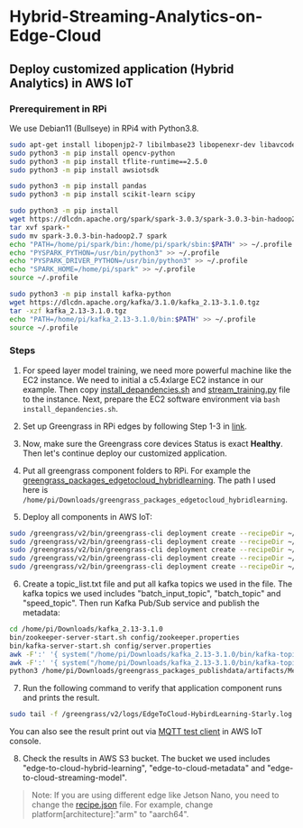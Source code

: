 # Hybrid-Streaming-Analytics-on-Edge-Cloud

## Deploy customized application (Hybrid Analytics) in AWS IoT

### Prerequirement in RPi

We use Debian11 (Bullseye) in RPi4 with Python3.8.

```bash
sudo apt-get install libopenjp2-7 libilmbase23 libopenexr-dev libavcodec-dev libavformat-dev libswscale-dev libv4l-dev libgtk-3-0 libwebp-dev
sudo python3 -m pip install opencv-python
sudo python3 -m pip install tflite-runtime==2.5.0
sudo python3 -m pip install awsiotsdk

sudo python3 -m pip install pandas
sudo python3 -m pip install scikit-learn scipy

sudo python3 -m pip install
wget https://dlcdn.apache.org/spark/spark-3.0.3/spark-3.0.3-bin-hadoop2.7.tgz
tar xvf spark-*
sudo mv spark-3.0.3-bin-hadoop2.7 spark
echo "PATH=/home/pi/spark/bin:/home/pi/spark/sbin:$PATH" >> ~/.profile
echo "PYSPARK_PYTHON=/usr/bin/python3" >> ~/.profile
echo "PYSPARK_DRIVER_PYTHON=/usr/bin/python3" >> ~/.profile
echo "SPARK_HOME=/home/pi/spark" >> ~/.profile
source ~/.profile

sudo python3 -m pip install kafka-python
wget https://dlcdn.apache.org/kafka/3.1.0/kafka_2.13-3.1.0.tgz
tar -xzf kafka_2.13-3.1.0.tgz
echo "PATH=/home/pi/kafka_2.13-3.1.0/bin:$PATH" >> ~/.profile
source ~/.profile
```


### Steps

1. For speed layer model training, we need more powerful machine like the EC2 instance. We need to initial a c5.4xlarge EC2 instance in our example. Then copy [install_depandencies.sh](https://github.com/big-data-lab-umbc/Hybrid-Streaming-Analytics-on-Edge-Cloud/blob/main/install_depandencies.sh) and [stream_training.py](https://github.com/big-data-lab-umbc/Hybrid-Streaming-Analytics-on-Edge-Cloud/blob/main/stream_training.py) file to the instance. Next, prepare the EC2 software environment via ``bash install_depandencies.sh``.

2. Set up Greengrass in RPi edges by following Step 1-3 in [link](https://docs.aws.amazon.com/greengrass/v2/developerguide/getting-started.html).

3. Now, make sure the Greengrass core devices Status is exact **Healthy**. Then let's continue deploy our customized application. 

4. Put all greengrass component folders to RPi. For example the [greengrass_packages_edgetocloud_hybridlearning](./greengrass_packages_edgetocloud_hybridlearning). The path I used here is ``/home/pi/Downloads/greengrass_packages_edgetocloud_hybridlearning``.

5. Deploy all components in AWS IoT:

```bash
sudo /greengrass/v2/bin/greengrass-cli deployment create --recipeDir ~/Downloads/greengrass_packages_streamlearning/recipes --artifactDir ~/Downloads/greengrass_packages_streamlearning/artifacts --merge "StreamLearning-Starly=1.0.0"
sudo /greengrass/v2/bin/greengrass-cli deployment create --recipeDir ~/Downloads/greengrass_packages_batchlearning/recipes --artifactDir ~/Downloads/greengrass_packages_batchlearning/artifacts --merge "BatchLearning-Starly=1.0.0"
sudo /greengrass/v2/bin/greengrass-cli deployment create --recipeDir ~/Downloads/greengrass_packages_edgetocloud_hybridlearning/recipes --artifactDir ~/Downloads/greengrass_packages_edgetocloud_hybridlearning/artifacts --merge "EdgeToCloud-HybirdLearning-Starly=1.0.0"
sudo /greengrass/v2/bin/greengrass-cli deployment create --recipeDir ~/Downloads/greengrass_packages_publishdata/recipes --artifactDir ~/Downloads/greengrass_packages_publishdata/artifacts --merge "MetadataPublishing-Starly=1.0.0"
sudo /greengrass/v2/bin/greengrass-cli deployment create --recipeDir ~/Downloads/greengrass_packages_updatemodel/recipes --artifactDir ~/Downloads/greengrass_packages_updatemodel/artifacts --merge "ModelUpdating-Starly=1.0.0"
```

6. Create a topic_list.txt file and put all kafka topics we used in the file. The kafka topics we used includes "batch_input_topic", "batch_topic" and "speed_topic". Then run Kafka Pub/Sub service and publish the metadata:
```bash
cd /home/pi/Downloads/kafka_2.13-3.1.0
bin/zookeeper-server-start.sh config/zookeeper.properties
bin/kafka-server-start.sh config/server.properties
awk -F':' '{ system("/home/pi/Downloads/kafka_2.13-3.1.0/bin/kafka-topics.sh --delete --bootstrap-server localhost:9092 --topic=" $1) }' /home/pi/Downloads/topic_list.txt
awk -F':' '{ system("/home/pi/Downloads/kafka_2.13-3.1.0/bin/kafka-topics.sh --create --bootstrap-server localhost:9092 --topic=" $1 " --partitions=1 --replication-factor=1") }' /home/pi/Downloads/topic_list.txt
python3 /home/pi/Downloads/greengrass_packages_publishdata/artifacts/MetadataPublishing-Starly/1.0.0/metadata_publishing/kafkapublish.py localhost:9092 batch_input_topic /home/pi/Downloads/greengrass_packages_publishdata/artifacts/MetadataPublishing-Starly/1.0.0/metadata_publishing/sample_data/test.csv 29999
```

7. Run the following command to verify that application component runs and prints the result.
```bash
sudo tail -f /greengrass/v2/logs/EdgeToCloud-HybirdLearning-Starly.log
```

You can also see the result print out via [MQTT test client](https://us-west-2.console.aws.amazon.com/iot/home?region=us-west-2#/test) in AWS IoT console.

8. Check the results in AWS S3 bucket. The bucket we used includes "edge-to-cloud-hybrid-learning", "edge-to-cloud-metadata" and "edge-to-cloud-streaming-model".

> Note: If you are using different edge like Jetson Nano, you need to change the [recipe.json](./greengrass_packages_publishdata/recipes/recipe.json#L38) file. For  example, change platform[architecture]:"arm" to "aarch64".
